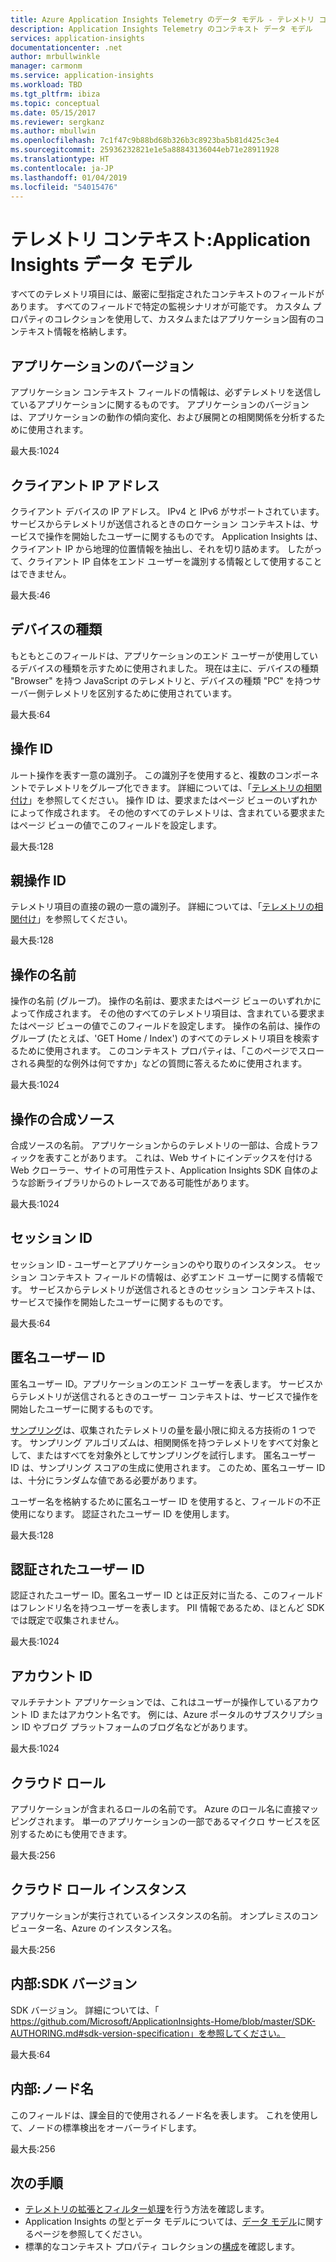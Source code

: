 ```yaml
---
title: Azure Application Insights Telemetry のデータ モデル - テレメトリ コンテキスト | Microsoft Docs
description: Application Insights Telemetry のコンテキスト データ モデル
services: application-insights
documentationcenter: .net
author: mrbullwinkle
manager: carmonm
ms.service: application-insights
ms.workload: TBD
ms.tgt_pltfrm: ibiza
ms.topic: conceptual
ms.date: 05/15/2017
ms.reviewer: sergkanz
ms.author: mbullwin
ms.openlocfilehash: 7c1f47c9b88bd68b326b3c8923ba5b81d425c3e4
ms.sourcegitcommit: 25936232821e1e5a88843136044eb71e28911928
ms.translationtype: HT
ms.contentlocale: ja-JP
ms.lasthandoff: 01/04/2019
ms.locfileid: "54015476"
---
```

# <a name="telemetry-context-application-insights-data-model"></a>テレメトリ コンテキスト:Application Insights データ モデル

すべてのテレメトリ項目には、厳密に型指定されたコンテキストのフィールドがあります。 すべてのフィールドで特定の監視シナリオが可能です。 カスタム プロパティのコレクションを使用して、カスタムまたはアプリケーション固有のコンテキスト情報を格納します。


## <a name="application-version"></a>アプリケーションのバージョン

アプリケーション コンテキスト フィールドの情報は、必ずテレメトリを送信しているアプリケーションに関するものです。 アプリケーションのバージョンは、アプリケーションの動作の傾向変化、および展開との相関関係を分析するために使用されます。

最大長:1024


## <a name="client-ip-address"></a>クライアント IP アドレス

クライアント デバイスの IP アドレス。 IPv4 と IPv6 がサポートされています。 サービスからテレメトリが送信されるときのロケーション コンテキストは、サービスで操作を開始したユーザーに関するものです。 Application Insights は、クライアント IP から地理的位置情報を抽出し、それを切り詰めます。 したがって、クライアント IP 自体をエンド ユーザーを識別する情報として使用することはできません。 

最大長:46


## <a name="device-type"></a>デバイスの種類

もともとこのフィールドは、アプリケーションのエンド ユーザーが使用しているデバイスの種類を示すために使用されました。 現在は主に、デバイスの種類 "Browser" を持つ JavaScript のテレメトリと、デバイスの種類 "PC" を持つサーバー側テレメトリを区別するために使用されています。

最大長:64


## <a name="operation-id"></a>操作 ID

ルート操作を表す一意の識別子。 この識別子を使用すると、複数のコンポーネントでテレメトリをグループ化できます。 詳細については、「[テレメトリの相関付け](../../azure-monitor/app/correlation.md)」を参照してください。 操作 ID は、要求またはページ ビューのいずれかによって作成されます。 その他のすべてのテレメトリは、含まれている要求またはページ ビューの値でこのフィールドを設定します。 

最大長:128


## <a name="parent-operation-id"></a>親操作 ID

テレメトリ項目の直接の親の一意の識別子。 詳細については、「[テレメトリの相関付け](../../azure-monitor/app/correlation.md)」を参照してください。

最大長:128


## <a name="operation-name"></a>操作の名前

操作の名前 (グループ)。 操作の名前は、要求またはページ ビューのいずれかによって作成されます。 その他のすべてのテレメトリ項目は、含まれている要求またはページ ビューの値でこのフィールドを設定します。 操作の名前は、操作のグループ (たとえば、'GET Home / Index') のすべてのテレメトリ項目を検索するために使用されます。 このコンテキスト プロパティは、「このページでスローされる典型的な例外は何ですか」などの質問に答えるために使用されます。

最大長:1024


## <a name="synthetic-source-of-the-operation"></a>操作の合成ソース

合成ソースの名前。 アプリケーションからのテレメトリの一部は、合成トラフィックを表すことがあります。 これは、Web サイトにインデックスを付ける Web クローラー、サイトの可用性テスト、Application Insights SDK 自体のような診断ライブラリからのトレースである可能性があります。

最大長:1024


## <a name="session-id"></a>セッション ID

セッション ID - ユーザーとアプリケーションのやり取りのインスタンス。 セッション コンテキスト フィールドの情報は、必ずエンド ユーザーに関する情報です。 サービスからテレメトリが送信されるときのセッション コンテキストは、サービスで操作を開始したユーザーに関するものです。

最大長:64


## <a name="anonymous-user-id"></a>匿名ユーザー ID

匿名ユーザー ID。アプリケーションのエンド ユーザーを表します。 サービスからテレメトリが送信されるときのユーザー コンテキストは、サービスで操作を開始したユーザーに関するものです。

[サンプリング](../../azure-monitor/app/sampling.md)は、収集されたテレメトリの量を最小限に抑える方技術の 1 つです。 サンプリング アルゴリズムは、相関関係を持つテレメトリをすべて対象として、またはすべてを対象外としてサンプリングを試行します。 匿名ユーザー ID は、サンプリング スコアの生成に使用されます。 このため、匿名ユーザー ID は、十分にランダムな値である必要があります。 

ユーザー名を格納するために匿名ユーザー ID を使用すると、フィールドの不正使用になります。 認証されたユーザー ID を使用します。

最大長:128


## <a name="authenticated-user-id"></a>認証されたユーザー ID

認証されたユーザー ID。匿名ユーザー ID とは正反対に当たる、このフィールドはフレンドリ名を持つユーザーを表します。 PII 情報であるため、ほとんど SDK では既定で収集されません。

最大長:1024


## <a name="account-id"></a>アカウント ID

マルチテナント アプリケーションでは、これはユーザーが操作しているアカウント ID またはアカウント名です。 例には、Azure ポータルのサブスクリプション ID やブログ プラットフォームのブログ名などがあります。

最大長:1024


## <a name="cloud-role"></a>クラウド ロール

アプリケーションが含まれるロールの名前です。 Azure のロール名に直接マッピングされます。 単一のアプリケーションの一部であるマイクロ サービスを区別するためにも使用できます。

最大長:256


## <a name="cloud-role-instance"></a>クラウド ロール インスタンス

アプリケーションが実行されているインスタンスの名前。 オンプレミスのコンピューター名、Azure のインスタンス名。

最大長:256


## <a name="internal-sdk-version"></a>内部:SDK バージョン

SDK バージョン。 詳細については、「 https://github.com/Microsoft/ApplicationInsights-Home/blob/master/SDK-AUTHORING.md#sdk-version-specification」を参照してください。

最大長:64


## <a name="internal-node-name"></a>内部:ノード名

このフィールドは、課金目的で使用されるノード名を表します。 これを使用して、ノードの標準検出をオーバーライドします。

最大長:256


## <a name="next-steps"></a>次の手順

- [テレメトリの拡張とフィルター処理](../../azure-monitor/app/api-filtering-sampling.md)を行う方法を確認します。
- Application Insights の型とデータ モデルについては、[データ モデル](data-model.md)に関するページを参照してください。
- 標準的なコンテキスト プロパティ コレクションの[構成](../../azure-monitor/app/configuration-with-applicationinsights-config.md#telemetry-initializers-aspnet)を確認します。
